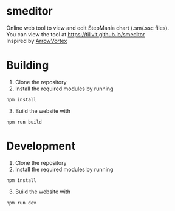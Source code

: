 # smeditor
Online web tool to view and edit StepMania chart (.sm/.ssc files).  
You can view the tool at https://tillvit.github.io/smeditor  
Inspired by [ArrowVortex](https://arrowvortex.ddrnl.com/index.html)

# Building
1. Clone the repository
2. Install the required modules by running
```
npm install
```
3. Build the website with
```
npm run build
```

# Development
1. Clone the repository
2. Install the required modules by running
```
npm install
```
3. Build the website with
```
npm run dev
```